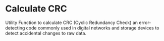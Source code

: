 # Calculate CRC

Utility Function to calculate CRC (Cyclic Redundancy Check) an error-detecting code commonly used in digital networks and storage devices to detect accidental changes to raw data. 
